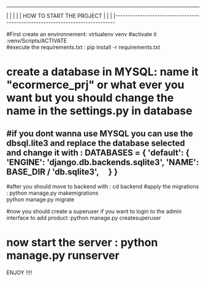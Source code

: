 -------------------------------------------------------------------------------
|                                                                             |
|                                                                             |
|                          HOW TO START THE PROJECT                           |
|                                                                             |
|------------------------------------------------------------------------------



#First create an environnement:  virtualenv venv 
#activate it :venv/Scripts/ACTIVATE  
#execute the requirements.txt : pip install -r requirements.txt    
# create a database in MYSQL: name it "ecormerce_prj" or what ever you want but you should change the name in the settings.py in database 
#if you dont wanna use MYSQL you can use the dbsql.lite3 and replace the database selected and change  it with :
DATABASES = {
    'default': {
        'ENGINE': 'django.db.backends.sqlite3',
        'NAME': BASE_DIR / 'db.sqlite3',
    }
}
---------------
#after you should move to backend with : cd backend 
#apply the migrations : python manage.py makemigrations  
                         python manage.py migrate  

#now you should create a superuser if you want to login to the admin interface to add product  :python manage.py createsuperuser  
# now start the server : python manage.py runserver 



  ENJOY !!!!

